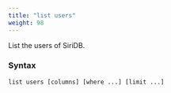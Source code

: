 ```yaml
---
title: "list users"
weight: 98
---
```


List the users of SiriDB.

### Syntax

    list users [columns] [where ...] [limit ...]
